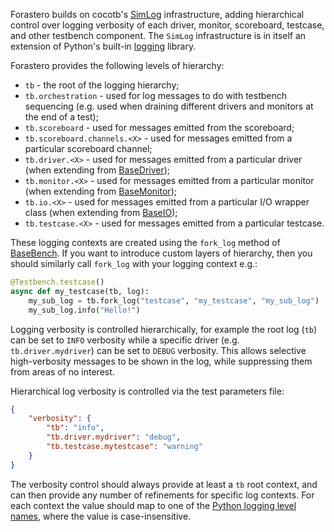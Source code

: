 Forastero builds on cocotb's
[SimLog](https://docs.cocotb.org/en/stable/_modules/cocotb/log.html) infrastructure,
adding hierarchical control over logging verbosity of each driver, monitor,
scoreboard, testcase, and other testbench component. The `SimLog` infrastructure
is in itself an extension of Python's built-in
[logging](https://docs.python.org/3/library/logging.html) library.

Forastero provides the following levels of hierarchy:

 * `tb` - the root of the logging hierarchy;
 * `tb.orchestration` - used for log messages to do with testbench sequencing
   (e.g. used when draining different drivers and monitors at the end of a test);
 * `tb.scoreboard` - used for messages emitted from the scoreboard;
 * `tb.scoreboard.channels.<X>` - used for messages emitted from a particular
   scoreboard channel;
 * `tb.driver.<X>` - used for messages emitted from a particular driver (when
   extending from [BaseDriver](./classes/driver.md));
 * `tb.monitor.<X>` - used for messages emitted from a particular monitor (when
   extending from [BaseMonitor](./classes/monitor.md));
 * `tb.io.<X>` - used for messages emitted from a particular I/O wrapper class
   (when extending from [BaseIO](./classes/io.md));
 * `tb.testcase.<X>` - used for messages emitted from a particular testcase.

These logging contexts are created using the `fork_log` method of
[BaseBench](./classes/bench.md). If you want to introduce custom layers of
hierarchy, then you should similarly call `fork_log` with your logging context
e.g.:

```python
@Testbench.testcase()
async def my_testcase(tb, log):
    my_sub_log = tb.fork_log("testcase", "my_testcase", "my_sub_log")
    my_sub_log.info("Hello!")
```

Logging verbosity is controlled hierarchically, for example the root log (`tb`)
can be set to `INFO` verbosity while a specific driver (e.g. `tb.driver.mydriver`)
can be set to `DEBUG` verbosity. This allows selective high-verbosity messages
to be shown in the log, while suppressing them from areas of no interest.

Hierarchical log verbosity is controlled via the test parameters file:

```json
{
    "verbosity": {
        "tb": "info",
        "tb.driver.mydriver": "debug",
        "tb.testcase.mytestcase": "warning"
    }
}
```

The verbosity control should always provide at least a `tb` root context, and
can then provide any number of refinements for specific log contexts. For each
context the value should map to one of the
[Python logging level names](https://docs.python.org/3/library/logging.html#logging-levels),
where the value is case-insensitive.
